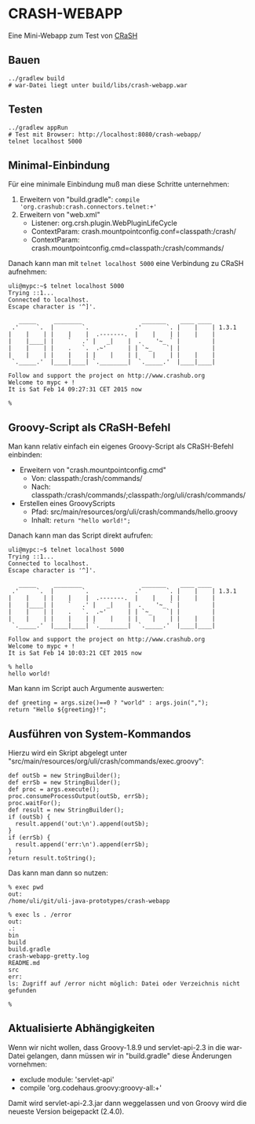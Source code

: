 CRASH-WEBAPP
============

Eine Mini-Webapp zum Test von [CRaSH](http://www.crashub.org)

Bauen
-----

```
../gradlew build
# war-Datei liegt unter build/libs/crash-webapp.war
```

Testen
------

```
../gradlew appRun
# Test mit Browser: http://localhost:8080/crash-webapp/
telnet localhost 5000
```

Minimal-Einbindung
------------------

Für eine minimale Einbindung muß man diese Schritte unternehmen:

1. Erweitern von "build.gradle": `compile 'org.crashub:crash.connectors.telnet:+'`
2. Erweitern von "web.xml"
    * Listener: org.crsh.plugin.WebPluginLifeCycle
    * ContextParam: crash.mountpointconfig.conf=classpath:/crash/
    * ContextParam: crash.mountpointconfig.cmd=classpath:/crash/commands/

Danach kann man mit `telnet localhost 5000` eine Verbindung zu CRaSH aufnehmen:

```
uli@mypc:~$ telnet localhost 5000
Trying ::1...
Connected to localhost.
Escape character is '^]'.

   _____     ________                 _______    ____ ____
 .'     `.  |        `.             .'       `. |    |    | 1.3.1
|    |    | |    |    |  .-------.  |    |    | |    |    |
|    |____| |    `   .' |   _|    |  .    '~_ ` |         |
|    |    | |    .   `.  .~'      | | `~_    `| |         |
|    |    | |    |    | |    |    | |    |    | |    |    |
 `._____.'  |____|____| `.________|  `._____.'  |____|____|

Follow and support the project on http://www.crashub.org
Welcome to mypc + !
It is Sat Feb 14 09:27:31 CET 2015 now

% 
```

Groovy-Script als CRaSH-Befehl
------------------------------

Man kann relativ einfach ein eigenes Groovy-Script als CRaSH-Befehl einbinden:

* Erweitern von "crash.mountpointconfig.cmd"
    * Von: classpath:/crash/commands/
    * Nach: classpath:/crash/commands/;classpath:/org/uli/crash/commands/
* Erstellen eines GroovyScripts
    * Pfad: src/main/resources/org/uli/crash/commands/hello.groovy
    * Inhalt: `return "hello world!";`

Danach kann man das Script direkt aufrufen:

```
uli@mypc:~$ telnet localhost 5000
Trying ::1...
Connected to localhost.
Escape character is '^]'.

   _____     ________                 _______    ____ ____
 .'     `.  |        `.             .'       `. |    |    | 1.3.1
|    |    | |    |    |  .-------.  |    |    | |    |    |
|    |____| |    `   .' |   _|    |  .    '~_ ` |         |
|    |    | |    .   `.  .~'      | | `~_    `| |         |
|    |    | |    |    | |    |    | |    |    | |    |    |
 `._____.'  |____|____| `.________|  `._____.'  |____|____|

Follow and support the project on http://www.crashub.org
Welcome to mypc + !
It is Sat Feb 14 10:03:21 CET 2015 now

% hello
hello world!
```

Man kann im Script auch Argumente auswerten:

```
def greeting = args.size()==0 ? "world" : args.join(",");
return "Hello ${greeting}!";
```

Ausführen von System-Kommandos
------------------------------

Hierzu wird ein Skript abgelegt unter "src/main/resources/org/uli/crash/commands/exec.groovy":

```
def outSb = new StringBuilder();
def errSb = new StringBuilder();
def proc = args.execute();
proc.consumeProcessOutput(outSb, errSb);
proc.waitFor();
def result = new StringBuilder();
if (outSb) {
  result.append('out:\n').append(outSb);
}
if (errSb) {
  result.append('err:\n').append(errSb);
}
return result.toString();
```

Das kann man dann so nutzen:

```
% exec pwd
out:
/home/uli/git/uli-java-prototypes/crash-webapp

% exec ls . /error
out:
.:
bin
build
build.gradle
crash-webapp-gretty.log
README.md
src
err:
ls: Zugriff auf /error nicht möglich: Datei oder Verzeichnis nicht gefunden

%
```

Aktualisierte Abhängigkeiten
----------------------------

Wenn wir nicht wollen, dass Groovy-1.8.9 und servlet-api-2.3 in die war-Datei
gelangen, dann müssen wir in "build.gradle" diese Änderungen vornehmen:

* exclude module: 'servlet-api'
* compile 'org.codehaus.groovy:groovy-all:+'

Damit wird servlet-api-2.3.jar dann weggelassen und von Groovy wird die neueste
Version beigepackt (2.4.0).
